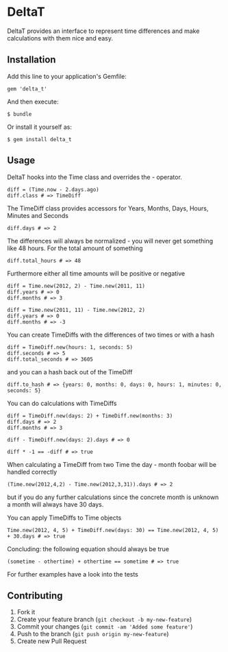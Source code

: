 # DeltaT

DeltaT provides an interface to represent time differences and make calculations with them nice and easy.

## Installation

Add this line to your application's Gemfile:

    gem 'delta_t'

And then execute:

    $ bundle

Or install it yourself as:

    $ gem install delta_t

## Usage

DeltaT hooks into the Time class and overrides the - operator.

    diff = (Time.now - 2.days.ago)
    diff.class # => TimeDiff

The TimeDiff class provides accessors for Years, Months, Days, Hours, Minutes and Seconds

    diff.days # => 2

The differences will always be normalized - you will never get something like 48 hours.
For the total amount of something

    diff.total_hours # => 48

Furthermore either all time amounts will be positive or negative

    diff = Time.new(2012, 2) - Time.new(2011, 11)
    diff.years # => 0
    diff.months # => 3

    diff = Time.new(2011, 11) - Time.new(2012, 2)
    diff.years # => 0
    diff.months # => -3

You can create TimeDiffs with the differences of two times or with a hash

    diff = TimeDiff.new(hours: 1, seconds: 5)
    diff.seconds # => 5
    diff.total_seconds # => 3605

and you can a hash back out of the TimeDiff

    diff.to_hash # => {years: 0, months: 0, days: 0, hours: 1, minutes: 0, seconds: 5}

You can do calculations with TimeDiffs

    diff = TimeDiff.new(days: 2) + TimeDiff.new(months: 3)
    diff.days # => 2
    diff.months # => 3

    diff - TimeDiff.new(days: 2).days # => 0

    diff * -1 == -diff # => true

When calculating a TimeDiff from two Time the day - month foobar will be handled correctly

    (Time.new(2012,4,2) - Time.new(2012,3,31)).days # => 2

but if you do any further calculations since the concrete month is unknown a month will always have 30 days.

You can apply TimeDiffs to Time objects

    Time.new(2012, 4, 5) + TimeDiff.new(days: 30) == Time.new(2012, 4, 5) + 30.days # => true

Concluding: the following equation should always be true

    (sometime - othertime) + othertime == sometime # => true


For further examples have a look into the tests


## Contributing

1. Fork it
2. Create your feature branch (`git checkout -b my-new-feature`)
3. Commit your changes (`git commit -am 'Added some feature'`)
4. Push to the branch (`git push origin my-new-feature`)
5. Create new Pull Request
